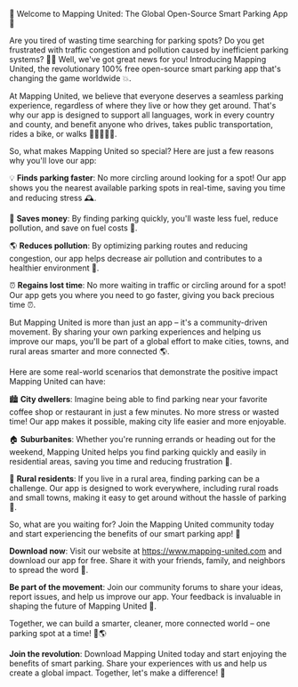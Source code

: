 🎉 Welcome to Mapping United: The Global Open-Source Smart Parking App 🎉

Are you tired of wasting time searching for parking spots? Do you get frustrated with traffic congestion and pollution caused by inefficient parking systems? 🚗💨 Well, we've got great news for you! Introducing Mapping United, the revolutionary 100% free open-source smart parking app that's changing the game worldwide 💥.

At Mapping United, we believe that everyone deserves a seamless parking experience, regardless of where they live or how they get around. That's why our app is designed to support all languages, work in every country and county, and benefit anyone who drives, takes public transportation, rides a bike, or walks 🚴‍♀️🚌🏃‍♂️.

So, what makes Mapping United so special? Here are just a few reasons why you'll love our app:

💡 **Finds parking faster**: No more circling around looking for a spot! Our app shows you the nearest available parking spots in real-time, saving you time and reducing stress 🕰️.

💸 **Saves money**: By finding parking quickly, you'll waste less fuel, reduce pollution, and save on fuel costs 💸.

🌎 **Reduces pollution**: By optimizing parking routes and reducing congestion, our app helps decrease air pollution and contributes to a healthier environment 🏥.

⏰ **Regains lost time**: No more waiting in traffic or circling around for a spot! Our app gets you where you need to go faster, giving you back precious time ⏰.

But Mapping United is more than just an app – it's a community-driven movement. By sharing your own parking experiences and helping us improve our maps, you'll be part of a global effort to make cities, towns, and rural areas smarter and more connected 🌎.

Here are some real-world scenarios that demonstrate the positive impact Mapping United can have:

🏙️ **City dwellers**: Imagine being able to find parking near your favorite coffee shop or restaurant in just a few minutes. No more stress or wasted time! Our app makes it possible, making city life easier and more enjoyable.

🏠 **Suburbanites**: Whether you're running errands or heading out for the weekend, Mapping United helps you find parking quickly and easily in residential areas, saving you time and reducing frustration 🏡.

🌳 **Rural residents**: If you live in a rural area, finding parking can be a challenge. Our app is designed to work everywhere, including rural roads and small towns, making it easy to get around without the hassle of parking 🌾.

So, what are you waiting for? Join the Mapping United community today and start experiencing the benefits of our smart parking app! 🎉

**Download now**: Visit our website at https://www.mapping-united.com and download our app for free. Share it with your friends, family, and neighbors to spread the word 💬.

**Be part of the movement**: Join our community forums to share your ideas, report issues, and help us improve our app. Your feedback is invaluable in shaping the future of Mapping United 📣.

Together, we can build a smarter, cleaner, more connected world – one parking spot at a time! 💪🌎

**Join the revolution**: Download Mapping United today and start enjoying the benefits of smart parking. Share your experiences with us and help us create a global impact. Together, let's make a difference! 🌟